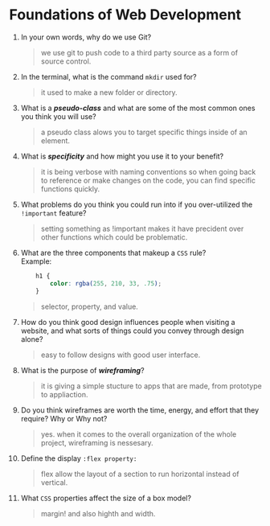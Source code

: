 # Foundations of Web Development
01. In your own words, why do we use Git?
    
    > we use git to push code to a third party source as a form of source control.

02. In the terminal, what is the command `mkdir` used for?
    
    > it used to make a new folder or directory.

03. What is a ***pseudo-class*** and what are some of the most common ones you think you will use?
    
    > a pseudo class alows you to target specific things inside of an element. 

04. What is ***specificity*** and how might you use it to your benefit?
    
    > it is being verbose with naming conventions so when going back to reference or make changes on the code, you can find specific functions quickly.

05. What problems do you think you could run into if you over-utilized the `!important` feature?
    
    > setting something as !important makes it have precident over other functions which could be problematic.

06. What are the three components that makeup a `CSS` rule? <br> Example:

    ```css
        h1 {
            color: rgba(255, 210, 33, .75);
        }
    ```
     
     > selector, property, and value.

07. How do you think good design influences people when visiting a website, and what sorts of things could you convey through design alone?

    > easy to follow designs with good user interface.

08. What is the purpose of ***wireframing***?

    >  it is giving a simple stucture to apps that are made, from prototype to appliaction.

09. Do you think wireframes are worth the time, energy, and effort that they require? Why or Why not?

    > yes. when it comes to the overall organization of the whole project, wireframing is nessesary.

10. Define the display `:flex property:`

    > flex allow the layout of a section to run horizontal instead of vertical.

11. What `CSS` properties affect the size of a box model?
    > margin! and also highth and width.
